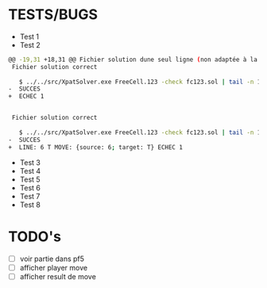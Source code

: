 # TESTS/BUGS
- Test 1
- Test 2
```bash
@@ -19,31 +18,31 @@ Fichier solution dune seul ligne (non adaptée à la partie)
 Fichier solution correct
 
   $ ../../src/XpatSolver.exe FreeCell.123 -check fc123.sol | tail -n 1
-  SUCCES
+  ECHEC 1
```


```bash

 Fichier solution correct
 
   $ ../../src/XpatSolver.exe FreeCell.123 -check fc123.sol | tail -n 1
-  SUCCES
+  LINE: 6 T MOVE: {source: 6; target: T} ECHEC 1

```
- Test 3
- Test 4
- Test 5
- Test 6
- Test 7
- Test 8

# TODO's

- [ ] voir partie dans pf5
- [ ] afficher player move
- [ ] afficher result de move